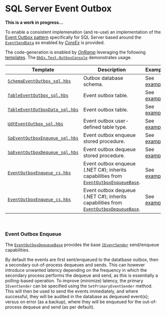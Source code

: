 # SQL Server Event Outbox

**This is a work in progress...**

To enable a consistent implemenation (and re-use) an implementation of the [Event Outbox pattern](https://microservices.io/patterns/data/transactional-outbox.html) specifically for SQL Server based around the [`EventSendData`](https://github.com/Avanade/CoreEx/blob/main/src/CoreEx/Events/EventSendData.cs) as enabled by [_CoreEx_](https://github.com/Avanade/CoreEx) is provided.

The code-generation is enabled by [_OnRamp_](https://github.com/Avanade/onramp) leveraging the following [templates](https://github.com/Avanade/onramp#templates). The [`DbEx.Test.OutboxConsole`](../tests/DbEx.Test.OutboxConsole) demonstrates usage.

Template | Description | Example
-|-|-
[`SchemaEventOutbox_sql.hbs`](../src/DbEx/Templates/SqlServer/SchemaEventOutbox_sql.hbs) | Outbox database schema. | See [example](../tests/DbEx.Test.OutboxConsole/Migrations/100-create-outbox-schema.sql).
[`TableEventOutbox_sql.hbs`](../src/DbEx/Templates/SqlServer/TableEventOutbox_sql.hbs) | Event outbox table. | See [example](../tests/DbEx.Test.OutboxConsole/Migrations/101-create-outbox-eventoutbox-table.sql).
[`TableEventOutboxData_sql.hbs`](../src/DbEx/Templates/SqlServer/TableEventOutboxData_sql.hbs) | Event outbox table. | See [example](../tests/DbEx.Test.OutboxConsole/Migrations/102-create-outbox-eventoutboxdata-table.sql).
[`UdtEventOutbox_sql.hbs`](../src/DbEx/Templates/SqlServer/UdtEventOutbox_sql.hbs) | Event outbox user-defined table type. | See [example](../tests/DbEx.Test.OutboxConsole/Schema/Outbox/Types/User-Defined%20Table%20Types/Generated/udtEventOutboxList.sql).
[`SpEventOutboxEnqueue_sql.hbs`](../src/DbEx/Templates/SqlServer/SpEventOutboxEnqueue_sql.hbs) | Event outbox enqueue stored procedure. | See [example](../tests/DbEx.Test.OutboxConsole/Schema/Outbox/Stored%20Procedures/Generated/spEventOutboxEnqueue.sql).
[`SpEventOutboxDequeue_sql.hbs`](../src/DbEx/Templates/SqlServer/SpEventOutboxDequeue_sql.hbs) | Event outbox dequeue stored procedure. | See [example](../tests/DbEx.Test.OutboxConsole/Schema/Outbox/Stored%20Procedures/Generated/spEventOutboxDequeue.sql).
[`EventOutboxEnqueue_cs.hbs`](../src/DbEx/Templates/SqlServer/EventOutboxEnqueue_cs.hbs) | Event outbox enqueue (.NET C#); inherits capabilities from [`EventOutboxEnqueueBase`](https://github.com/Avanade/CoreEx/blob/main/src/CoreEx.Database/SqlServer/EventOutboxEnqueueBase.cs). | See [example](../tests/DbEx.Test.OutboxConsole/Generated/EventOutboxEnqueue.cs).
[`EventOutboxEnqueue_cs.hbs`](../src/DbEx/Templates/SqlServer/EventOutboxDequeue_cs.hbs) | Event outbox dequeue (.NET C#); inherits capabilities from [`EventOutboxDequeueBase`](https://github.com/Avanade/CoreEx/blob/main/src/CoreEx.Database/SqlServer/EventOutboxDequeueBase.cs). | See [example](../tests/DbEx.Test.OutboxConsole/Generated/EventOutboxDequeue.cs).

<br/>

### Event Outbox Enqueue

The [`EventOutboxDequeueBase`](https://github.com/Avanade/CoreEx/blob/main/src/CoreEx.Database/SqlServer/EventOutboxEnqueueBase.cs) provides the base [`IEventSender`](https://github.com/Avanade/CoreEx/blob/main/src/CoreEx/Events/IEventSender.cs) send/enqueue capabilities.

By default the events are first sent/enqueued to the datatbase outbox, then a secondary out-of-process dequeues and sends. This can however introduce unwanted latency depending on the frequency in which the secondary process performs the dequeue and send, as this is essentially a polling-based operation. To improve (minimize) latency, the primary `IEventSender` can be specified using the `SetPrimaryEventSender` method. This will then be used to send the events immediately, and where successful, they will be audited in the database as dequeued event(s); versus on error (as a backup), where they will be enqueued for the out-of-process dequeue and send (as per default).

<br/>